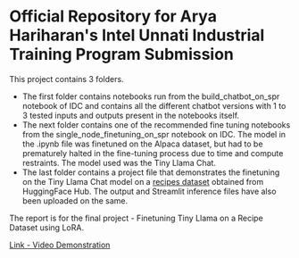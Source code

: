 # Official Repository for Arya Hariharan's Intel Unnati Industrial Training Program Submission

This project contains 3 folders.
* The first folder contains notebooks run from the build_chatbot_on_spr notebook of IDC and contains all the different chatbot versions with 1 to 3 tested inputs and outputs present in the notebooks itself.
* The next folder contains one of the recommended fine tuning notebooks from the single_node_finetuning_on_spr notebook on IDC. The model in the .ipynb file was finetuned on the Alpaca dataset, but had to be prematurely halted in the fine-tuning process due to time and compute restraints. The model used was the Tiny Llama Chat.
* The last folder contains a project file that demonstrates the finetuning on the Tiny Llama Chat model on a [recipes dataset](https://huggingface.co/datasets/TigerResearch/tigerbot-kaggle-recipes-en-2k) obtained from HuggingFace Hub. The output and Streamlit inference files have also been uploaded on the same.

The report is for the final project - Finetuning Tiny Llama on a Recipe Dataset using LoRA.

[Link - Video Demonstration](https://drive.google.com/drive/folders/1mS1PD9uvFVFpWDlimwSaylmMZ0xLGlk2?usp=drive_link)
